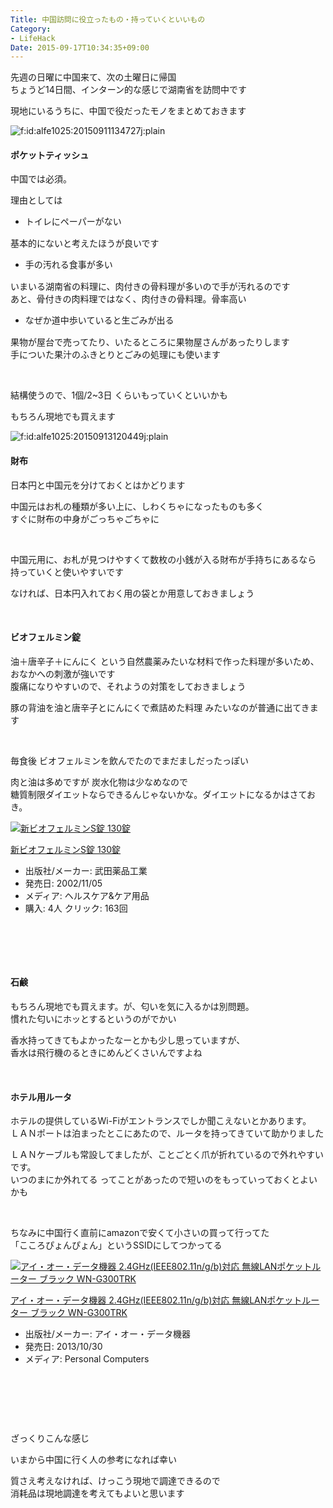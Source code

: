 ```yaml
---
Title: 中国訪問に役立ったもの・持っていくといいもの
Category:
- LifeHack
Date: 2015-09-17T10:34:35+09:00
---
```



先週の日曜に中国来て、次の土曜日に帰国<br />ちょうど14日間、インターン的な感じで湖南省を訪問中です

現地にいるうちに、中国で役だったモノをまとめておきます

<img class="hatena-fotolife" title="f:id:alfe1025:20150911134727j:plain" src="https://cdn-ak.f.st-hatena.com/images/fotolife/a/alfe1025/20150911/20150911134727.jpg" alt="f:id:alfe1025:20150911134727j:plain" />
<h4>ポケットティッシュ</h4>

中国では必須。

理由としては
<ul>
<li><span style="line-height: 1.5;">トイレにペーパーがない</span></li>
</ul>

基本的にないと考えたほうが良いです
<ul>
<li><span style="line-height: 1.5;">手の汚れる食事が多い</span></li>
</ul>

いまいる湖南省の料理に、肉付きの骨料理が多いので手が汚れるのです<br />あと、骨付きの肉料理ではなく、肉付きの骨料理。骨率高い
<ul>
<li><span style="line-height: 1.5;">なぜか道中歩いていると生ごみが出る</span></li>
</ul>

果物が屋台で売ってたり、いたるところに果物屋さんがあったりします<br />手についた果汁のふきとりとごみの処理にも使います

 

結構使うので、1個/2~3日 くらいもっていくといいかも

もちろん現地でも買えます

<img class="hatena-fotolife" title="f:id:alfe1025:20150913120449j:plain" src="https://cdn-ak.f.st-hatena.com/images/fotolife/a/alfe1025/20150913/20150913120449.jpg" alt="f:id:alfe1025:20150913120449j:plain" />
<h4>財布</h4>

日本円と中国元を分けておくとはかどります

中国元はお札の種類が多い上に、しわくちゃになったものも多く<br />すぐに財布の中身がごっちゃごちゃに

 

中国元用に、お札が見つけやすくて数枚の小銭が入る財布が手持ちにあるなら<br />持っていくと使いやすいです

なければ、日本円入れておく用の袋とか用意しておきましょう

 
<h4>ビオフェルミン錠</h4>

油＋唐辛子＋にんにく という自然農薬みたいな材料で作った料理が多いため、<br />おなかへの刺激が強いです<br />腹痛になりやすいので、それようの対策をしておきましょう

豚の背油を油と唐辛子とにんにくで煮詰めた料理 みたいなのが普通に出てきます

 

毎食後 ビオフェルミンを飲んでたのでまだましだったっぽい

肉と油は多めですが 炭水化物は少なめなので<br />糖質制限ダイエットならできるんじゃないかな。ダイエットになるかはさておき。
<div class="freezed">
<div class="external-link-detail"><a href="https://www.amazon.co.jp/exec/obidos/ASIN/B000FQU2J8/ab1025-22/"><img class="external-link-detail-image" title="新ビオフェルミンS錠 130錠" src="https://ecx.images-amazon.com/images/I/41gXtGqgwTL._SL160_.jpg" alt="新ビオフェルミンS錠 130錠" /></a>
<div class="external-link-detail-info">
<p class="external-link-detail-title"><a href="https://www.amazon.co.jp/exec/obidos/ASIN/B000FQU2J8/ab1025-22/">新ビオフェルミンS錠 130錠</a>
<ul>
<li><span class="external-link-detail-label">出版社/メーカー:</span> 武田薬品工業</li>
<li><span class="external-link-detail-label">発売日:</span> 2002/11/05</li>
<li><span class="external-link-detail-label">メディア:</span> ヘルスケア&amp;ケア用品</li>
<li><span class="external-link-detail-label">購入</span>: 4人 <span class="external-link-detail-label">クリック</span>: 163回</li>

</ul>
</div>
<div class="external-link-detail-foot"> </div>
</div>
</div>

 
<h4><br />石鹸</h4>

もちろん現地でも買えます。が、匂いを気に入るかは別問題。<br />慣れた匂いにホッとするというのがでかい

香水持ってきてもよかったなーとかも少し思っていますが、<br />香水は飛行機のるときにめんどくさいんですよね

 
<h4>ホテル用ルータ</h4>

ホテルの提供しているWi-Fiがエントランスでしか聞こえないとかあります。<br />ＬＡＮポートは泊まったとこにあたので、ルータを持ってきていて助かりました

ＬＡＮケーブルも常設してましたが、ことごとく爪が折れているので外れやすいです。<br />いつのまにか外れてる ってことがあったので短いのをもっていっておくとよいかも

 

ちなみに中国行く直前にamazonで安くて小さいの買って行ってた<br />「こころぴょんぴょん」というSSIDにしてつかってる
<div class="freezed">
<div class="external-link-detail"><a href="https://www.amazon.co.jp/exec/obidos/ASIN/B00FXBLPK0/ab1025-22/"><img class="external-link-detail-image" title="アイ・オー・データ機器 2.4GHz(IEEE802.11n/g/b)対応 無線LANポケットルーター ブラック WN-G300TRK" src="https://ecx.images-amazon.com/images/I/51bvHHfURmL._SL160_.jpg" alt="アイ・オー・データ機器 2.4GHz(IEEE802.11n/g/b)対応 無線LANポケットルーター ブラック WN-G300TRK" /></a>
<div class="external-link-detail-info">
<p class="external-link-detail-title"><a href="https://www.amazon.co.jp/exec/obidos/ASIN/B00FXBLPK0/ab1025-22/">アイ・オー・データ機器 2.4GHz(IEEE802.11n/g/b)対応 無線LANポケットルーター ブラック WN-G300TRK</a>
<ul>
<li><span class="external-link-detail-label">出版社/メーカー:</span> アイ・オー・データ機器</li>
<li><span class="external-link-detail-label">発売日:</span> 2013/10/30</li>
<li><span class="external-link-detail-label">メディア:</span> Personal Computers</li>

</ul>
</div>
<div class="external-link-detail-foot"> </div>
</div>
</div>

 

 

ざっくりこんな感じ

いまから中国に行く人の参考になれば幸い

質さえ考えなければ、けっこう現地で調達できるので<br />消耗品は現地調達を考えてもよいと思います
